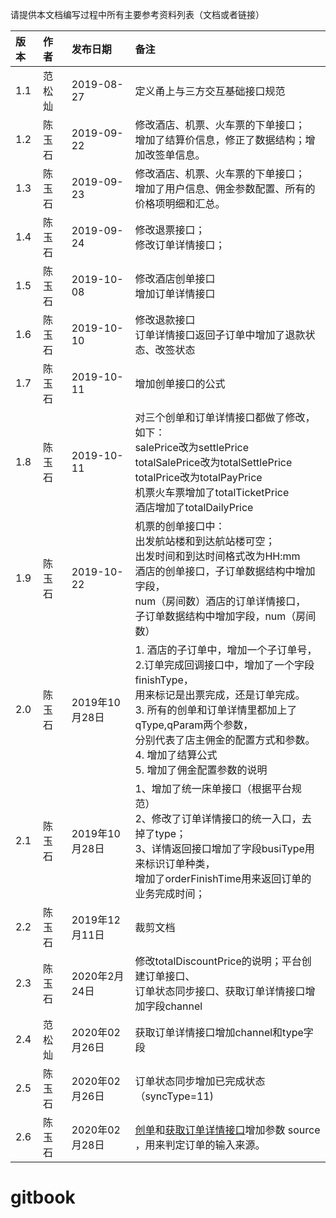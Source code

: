 请提供本文档编写过程中所有主要参考资料列表（文档或者链接）

| 版本 | 作者   | 发布日期   | 备注                                                         |
| :-- | :------ | :---------- | :------------------------------------------------------------ |
| 1.1  | 范松灿 | 2019-08-27 | 定义甬上与三方交互基础接口规范                               |
| 1.2  | 陈玉石 | 2019-09-22 | 修改酒店、机票、火车票的下单接口；<br/>增加了结算价信息，修正了数据结构；增加改签单信息。 |
| 1.3  | 陈玉石 | 2019-09-23 | 修改酒店、机票、火车票的下单接口；<br/>增加了用户信息、佣金参数配置、所有的价格项明细和汇总。 |
| 1.4 | 陈玉石 | 2019-09-24 | 修改退票接口；<br>修改订单详情接口； |
| 1.5 | 陈玉石 | 2019-10-08 | 修改酒店创单接口<br/>增加订单详情接口 |
| 1.6 | 陈玉石 | 2019-10-10 | 修改退款接口<br/>订单详情接口返回子订单中增加了退款状态、改签状态 |
| 1.7 | 陈玉石 | 2019-10-11 | 增加创单接口的公式 |
| 1.8 | 陈玉石 | 2019-10-11 | 对三个创单和订单详情接口都做了修改，如下：<br/>salePrice改为settlePrice <br/>totalSalePrice改为totalSettlePrice<br/>totalPrice改为totalPayPrice<br/>机票火车票增加了totalTicketPrice<br/>酒店增加了totalDailyPrice |
| 1.9 | 陈玉石 | 2019-10-22 | 机票的创单接口中：<br/>出发航站楼和到达航站楼可空；<br/>出发时间和到达时间格式改为HH:mm<br/>酒店的创单接口，子订单数据结构中增加字段，<br/>num（房间数）酒店的订单详情接口，<br/>子订单数据结构中增加字段，num（房间数） |
| 2.0 | 陈玉石 | 2019年10月28日 | 1. 酒店的子订单中，增加一个子订单号，<br/>2.订单完成回调接口中，增加了一个字段finishType，<br/>用来标记是出票完成，还是订单完成。 <br/>3. 所有的创单和订单详情里都加上了qType,qParam两个参数，<br/>分别代表了店主佣金的配置方式和参数。<br/>4. 增加了结算公式<br/>5. 增加了佣金配置参数的说明 |
| 2.1 | 陈玉石 | 2019年10月28日 | 1、增加了统一床单接口（根据平台规范）<br/>2、修改了订单详情接口的统一入口，去掉了type；<br/>3、详情返回接口增加了字段busiType用来标识订单种类，<br/>增加了orderFinishTime用来返回订单的业务完成时间； |
| 2.2 | 陈玉石 | 2019年12月11日 | 裁剪文档 |
| 2.3 | 陈玉石 | 2020年2月24日 | 修改totalDiscountPrice的说明；平台创建订单接口、<br/>订单状态同步接口、获取订单详情接口增加字段channel |
| 2.4 | 范松灿 | 2020年02月26日 | 获取订单详情接口增加channel和type字段 |
| 2.5 | 陈玉石 | 2020年02月26日 | 订单状态同步增加已完成状态（syncType=11) |
| 2.6 | 陈玉石 | 2020年02月28日 | [创单](H5.md#平台创建订单接口)和[获取订单详情接口](H5.md#获取订单详情接口)增加参数 source ，用来判定订单的输入来源。 |





# gitbook
